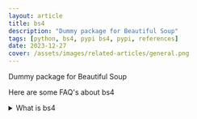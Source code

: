 ```yaml
---
layout: article
title: bs4
description: "Dummy package for Beautiful Soup"
tags: [python, bs4, pypi bs4, pypi, references]
date: 2023-12-27
cover: /assets/images/related-articles/general.png
---
```


Dummy package for Beautiful Soup

Here are some FAQ's about bs4
<details>
<summary>What is bs4</summary>
Dummy package for Beautiful Soup
</details>
